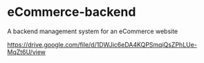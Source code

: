 # eCommerce-backend
A backend management system for an eCommerce website 


https://drive.google.com/file/d/1DWJic6eDA4KQPSmqiQsZPhLUe-MqZt6U/view

